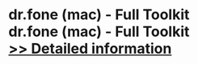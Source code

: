 # dr.fone (mac) - Full Toolkit <br />dr.fone (mac) - Full Toolkit <br />[>> Detailed information](https://secure.shareit.com/shareit/product.html?productid=300985560&affiliateid=200057808)